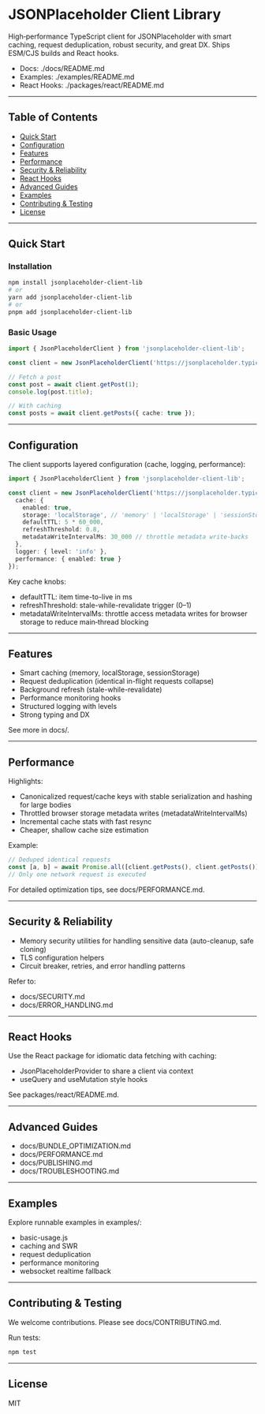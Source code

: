# JSONPlaceholder Client Library

High‑performance TypeScript client for JSONPlaceholder with smart caching, request deduplication, robust security, and great DX. Ships ESM/CJS builds and React hooks.

- Docs: ./docs/README.md
- Examples: ./examples/README.md
- React Hooks: ./packages/react/README.md

---

## Table of Contents

- [Quick Start](#quick-start)
- [Configuration](#configuration)
- [Features](#features)
- [Performance](#performance)
- [Security & Reliability](#security--reliability)
- [React Hooks](#react-hooks)
- [Advanced Guides](#advanced-guides)
- [Examples](#examples)
- [Contributing & Testing](#contributing--testing)
- [License](#license)

---

## Quick Start

### Installation

```bash
npm install jsonplaceholder-client-lib
# or
yarn add jsonplaceholder-client-lib
# or
pnpm add jsonplaceholder-client-lib
```

### Basic Usage

```ts
import { JsonPlaceholderClient } from 'jsonplaceholder-client-lib';

const client = new JsonPlaceholderClient('https://jsonplaceholder.typicode.com');

// Fetch a post
const post = await client.getPost(1);
console.log(post.title);

// With caching
const posts = await client.getPosts({ cache: true });
```

---

## Configuration

The client supports layered configuration (cache, logging, performance):

```ts
import { JsonPlaceholderClient } from 'jsonplaceholder-client-lib';

const client = new JsonPlaceholderClient('https://jsonplaceholder.typicode.com', {
  cache: {
    enabled: true,
    storage: 'localStorage', // 'memory' | 'localStorage' | 'sessionStorage'
    defaultTTL: 5 * 60_000,
    refreshThreshold: 0.8,
    metadataWriteIntervalMs: 30_000 // throttle metadata write-backs
  },
  logger: { level: 'info' },
  performance: { enabled: true }
});
```

Key cache knobs:

- defaultTTL: item time-to-live in ms
- refreshThreshold: stale-while-revalidate trigger (0–1)
- metadataWriteIntervalMs: throttle access metadata writes for browser storage to reduce main‑thread blocking

---

## Features

- Smart caching (memory, localStorage, sessionStorage)
- Request deduplication (identical in-flight requests collapse)
- Background refresh (stale-while-revalidate)
- Performance monitoring hooks
- Structured logging with levels
- Strong typing and DX

See more in docs/.

---

## Performance

Highlights:

- Canonicalized request/cache keys with stable serialization and hashing for large bodies
- Throttled browser storage metadata writes (metadataWriteIntervalMs)
- Incremental cache stats with fast resync
- Cheaper, shallow cache size estimation

Example:

```ts
// Deduped identical requests
const [a, b] = await Promise.all([client.getPosts(), client.getPosts()]);
// Only one network request is executed
```

For detailed optimization tips, see docs/PERFORMANCE.md.

---

## Security & Reliability

- Memory security utilities for handling sensitive data (auto-cleanup, safe cloning)
- TLS configuration helpers
- Circuit breaker, retries, and error handling patterns

Refer to:

- docs/SECURITY.md
- docs/ERROR_HANDLING.md

---

## React Hooks

Use the React package for idiomatic data fetching with caching:

- JsonPlaceholderProvider to share a client via context
- useQuery and useMutation style hooks

See packages/react/README.md.

---

## Advanced Guides

- docs/BUNDLE_OPTIMIZATION.md
- docs/PERFORMANCE.md
- docs/PUBLISHING.md
- docs/TROUBLESHOOTING.md

---

## Examples

Explore runnable examples in examples/:

- basic-usage.js
- caching and SWR
- request deduplication
- performance monitoring
- websocket realtime fallback

---

## Contributing & Testing

We welcome contributions. Please see docs/CONTRIBUTING.md.

Run tests:

```bash
npm test
```

---

## License

MIT

